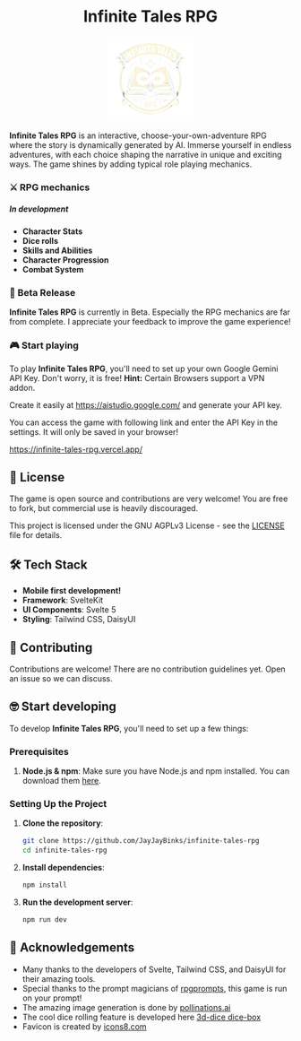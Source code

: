 <h1 align="center">Infinite Tales RPG</h1>

<p align="center">
  <img width="30%" src="src/lib/assets/logo-removebg.png" alt="Infinit Tales RPG Logo"/>
</p>

**Infinite Tales RPG** is an interactive, choose-your-own-adventure RPG where the story is dynamically generated by AI. Immerse yourself in endless adventures, with each choice shaping the narrative in unique and exciting ways. The game shines by adding typical role playing mechanics.

### ⚔️ RPG mechanics
##### In development
- **Character Stats**
- **Dice rolls**
- **Skills and Abilities**
- **Character Progression**
- **Combat System**


### 🚀 Beta Release

**Infinite Tales RPG** is currently in Beta. Especially the  RPG mechanics are far from complete.
I appreciate your feedback to improve the game experience!

### 🎮 Start playing

To play **Infinite Tales RPG**, you'll need to set up your own Google Gemini API Key. Don't worry, it is free! **Hint:** Certain Browsers support a VPN addon.

Create it easily at https://aistudio.google.com/ and generate your API key.

You can access the game with following link and enter the API Key in the settings. It will only be saved in your browser!

https://infinite-tales-rpg.vercel.app/


## 📝 License

The game is open source and contributions are very welcome! You are free to fork, but commercial use is heavily discouraged.

This project is licensed under the GNU AGPLv3 License - see the [LICENSE](LICENSE) file for details.

## 🛠️ Tech Stack

- **Mobile first development!**
- **Framework**: SvelteKit
- **UI Components**: Svelte 5
- **Styling**: Tailwind CSS, DaisyUI

## 🤝 Contributing

Contributions are welcome! There are no contribution guidelines yet.
Open an issue so we can discuss.


## 🤓 Start developing

To develop **Infinite Tales RPG**, you'll need to set up a few things:

### Prerequisites

1. **Node.js & npm**: Make sure you have Node.js and npm installed. You can download them [here](https://nodejs.org/).

### Setting Up the Project

1. **Clone the repository**:
    ```bash
    git clone https://github.com/JayJayBinks/infinite-tales-rpg
    cd infinite-tales-rpg
    ```

2. **Install dependencies**:
    ```bash
    npm install
    ```

3. **Run the development server**:
    ```bash
    npm run dev
    ```

## 🎉 Acknowledgements

- Many thanks to the developers of Svelte, Tailwind CSS, and DaisyUI for their amazing tools.
- Special thanks to the prompt magicians of <a class="link" href="https://www.rpgprompts.com/" target="_blank">rpgprompts</a>, this game is run on your prompt!
- The amazing image generation is done by <a href="https://pollinations.ai/" target="_blank">pollinations.ai</a>
- The cool dice rolling feature is developed here <a class="link" href="https://github.com/3d-dice/dice-box" target="_blank">3d-dice dice-box</a>
- Favicon is created by <a href="https://icons8.com" target="_blank">icons8.com</a>